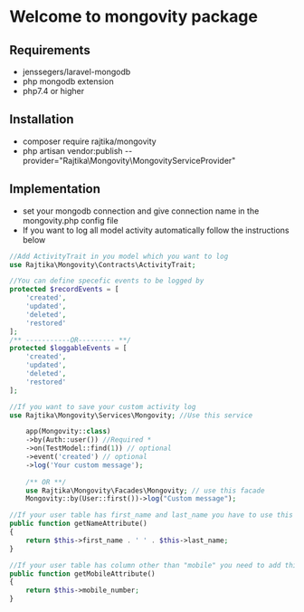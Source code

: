 # Welcome to mongovity package

## Requirements
- jenssegers/laravel-mongodb
- php mongodb extension
- php7.4 or higher

## Installation
- composer require rajtika/mongovity
- php artisan vendor:publish --provider="Rajtika\Mongovity\MongovityServiceProvider"

## Implementation
- set your mongodb connection and give connection name in the mongovity.php config file
- If you want to log all model activity automatically follow the instructions below
```php
//Add ActivityTrait in you model which you want to log
use Rajtika\Mongovity\Contracts\ActivityTrait;

//You can define specefic events to be logged by
protected $recordEvents = [
    'created',
    'updated',
    'deleted',
    'restored'
];
/** -----------OR--------- **/
protected $loggableEvents = [
    'created',
    'updated',
    'deleted',
    'restored'
];

//If you want to save your custom activity log
use Rajtika\Mongovity\Services\Mongovity; //Use this service

    app(Mongovity::class)
    ->by(Auth::user()) //Required *
    ->on(TestModel::find(1)) // optional
    ->event('created') // optional
    ->log('Your custom message');
    
    /** OR **/
    use Rajtika\Mongovity\Facades\Mongovity; // use this facade
    Mongovity::by(User::first())->log("Custom message");

//If your user table has first_name and last_name you have to use this method to log the user name
public function getNameAttribute()
{
    return $this->first_name . ' ' . $this->last_name;
}

//If your user table has column other than "mobile" you need to add this method
public function getMobileAttribute()
{
    return $this->mobile_number;
}
```
